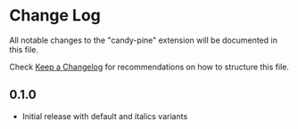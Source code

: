 # Change Log

All notable changes to the "candy-pine" extension will be documented in this file.

Check [Keep a Changelog](http://keepachangelog.com/) for recommendations on how to structure this file.

## 0.1.0

- Initial release with default and italics variants
